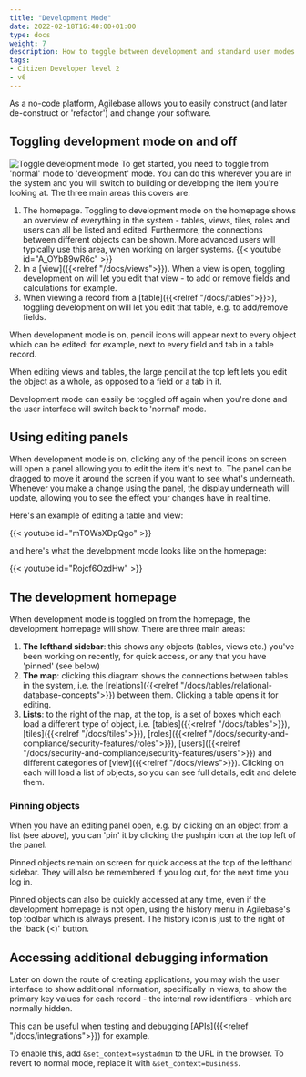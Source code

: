 ```yaml
---
title: "Development Mode"
date: 2022-02-18T16:40:00+01:00
type: docs
weight: 7
description: How to toggle between development and standard user modes
tags:
- Citizen Developer level 2
- v6
---
```

As a no-code platform, Agilebase allows you to easily construct (and later de-construct or 'refactor') and change your software.

## Toggling development mode on and off
![Toggle development mode](/toggle-build-mode.png)
To get started, you need to toggle from 'normal' mode to 'development' mode. You can do this wherever you are in the system and you will switch to building or developing the item you're looking at. The three main areas this covers are:
1. The homepage. Toggling to development mode on the homepage shows an overview of everything in the system - tables, views, tiles, roles and users can all be listed and edited. Furthermore, the connections between different objects can be shown. More advanced users will typically use this area, when working on larger systems. {{< youtube id="A_OYbB9wR6c" >}}
2. In a [view]({{<relref "/docs/views">}}). When a view is open, toggling development on will let you edit that view - to add or remove fields and calculations for example.
3. When viewing a record from a [table]({{<relref "/docs/tables">}}>), toggling development on will let you edit that table, e.g. to add/remove fields.

When development mode is on, pencil icons will appear next to every object which can be edited: for example, next to every field and tab in a table record.

When editing views and tables, the large pencil at the top left lets you edit the object as a whole, as opposed to a field or a tab in it.

Development mode can easily be toggled off again when you're done and the user interface will switch back to 'normal' mode.

## Using editing panels
When development mode is on, clicking any of the pencil icons on screen will open a panel allowing you to edit the item it's next to. The panel can be dragged to move it around the screen if you want to see what's underneath. Whenever you make a change using the panel, the display underneath will update, allowing you to see the effect your changes have in real time.

Here's an example of editing a table and view:

{{< youtube id="mTOWsXDpQgo" >}}

and here's what the development mode looks like on the homepage:

{{< youtube id="Rojcf6OzdHw" >}}

## The development homepage
When development mode is toggled on from the homepage, the development homepage will show. There are three main areas:
1. **The lefthand sidebar**: this shows any objects (tables, views etc.) you've been working on recently, for quick access, or any that you have 'pinned' (see below)
2. **The map**: clicking this diagram shows the connections between tables in the system, i.e. the [relations]({{<relref "/docs/tables/relational-database-concepts">}}) between them. Clicking a table opens it for editing.
3. **Lists**: to the right of the map, at the top, is a set of boxes which each load a different type of object, i.e. [tables]({{<relref "/docs/tables">}}), [tiles]({{<relref "/docs/tiles">}}), [roles]({{<relref "/docs/security-and-compliance/security-features/roles">}}), [users]({{<relref "/docs/security-and-compliance/security-features/users">}}) and different categories of [view]({{<relref "/docs/views">}}). Clicking on each will load a list of objects, so you can see full details, edit and delete them.

### Pinning objects
When you have an editing panel open, e.g. by clicking on an object from a list (see above), you can 'pin' it by clicking the pushpin icon at the top left of the panel.

Pinned objects remain on screen for quick access at the top of the lefthand sidebar. They will also be remembered if you log out, for the next time you log in.

Pinned objects can also be quickly accessed at any time, even if the development homepage is not open, using the history menu in Agilebase's top toolbar which is always present. The history icon is just to the right of the 'back (&lt;)' button.

## Accessing additional debugging information

Later on down the route of creating applications, you may wish the user interface to show additional information, specifically in views, to show the primary key values for each record - the internal row identifiers - which are normally hidden.

This can be useful when testing and debugging [APIs]({{<relref "/docs/integrations">}}) for example.

To enable this, add `&set_context=systadmin` to the URL in the browser. To revert to normal mode, replace it with `&set_context=business`.
